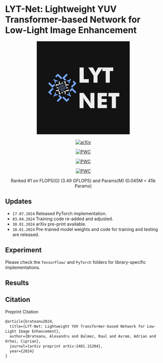 # LYT-Net: Lightweight YUV Transformer-based Network for Low-Light Image Enhancement

<div align="center">
  
<img src="figs/Logo.png" alt="LYT-Net Logo" width="300" height="300" />

[![arXiv](https://img.shields.io/badge/arxiv-paper-179bd3)](https://arxiv.org/abs/2401.15204)
	
[![PWC](https://img.shields.io/endpoint.svg?url=https://paperswithcode.com/badge/lyt-net-lightweight-yuv-transformer-based/low-light-image-enhancement-on-lol)](https://paperswithcode.com/sota/low-light-image-enhancement-on-lol?p=lyt-net-lightweight-yuv-transformer-based)
	
[![PWC](https://img.shields.io/endpoint.svg?url=https://paperswithcode.com/badge/lyt-net-lightweight-yuv-transformer-based/low-light-image-enhancement-on-lolv2)](https://paperswithcode.com/sota/low-light-image-enhancement-on-lolv2?p=lyt-net-lightweight-yuv-transformer-based)

[![PWC](https://img.shields.io/endpoint.svg?url=https://paperswithcode.com/badge/lyt-net-lightweight-yuv-transformer-based/low-light-image-enhancement-on-lolv2-1)](https://paperswithcode.com/sota/low-light-image-enhancement-on-lolv2-1?p=lyt-net-lightweight-yuv-transformer-based)

Ranked #1 on FLOPS(G) (3.49 GFLOPS) and Params(M) (0.045M = 45k Params)
</div>

## Updates
<!-- - `12.01.2024`: text update -->
- `17.07.2024` Released PyTorch implementation.
- `03.04.2024` Training code re-added and adjusted.
- `30.01.2024` arXiv pre-print available.
- `10.01.2024` Pre-trained model weights and code for training and testing are released.

## Experiment
Please check the ```TensorFlow/``` and ```PyTorch``` folders for library-specific implementations.

## Results

## Citation
Preprint Citation
```
@article{brateanu2024,
  title={LYT-Net: Lightweight YUV Transformer-based Network for Low-Light Image Enhancement},
  author={Brateanu, Alexandru and Balmez, Raul and Avram, Adrian and Orhei, Ciprian},
  journal={arXiv preprint arXiv:2401.15204},
  year={2024}
}
```

